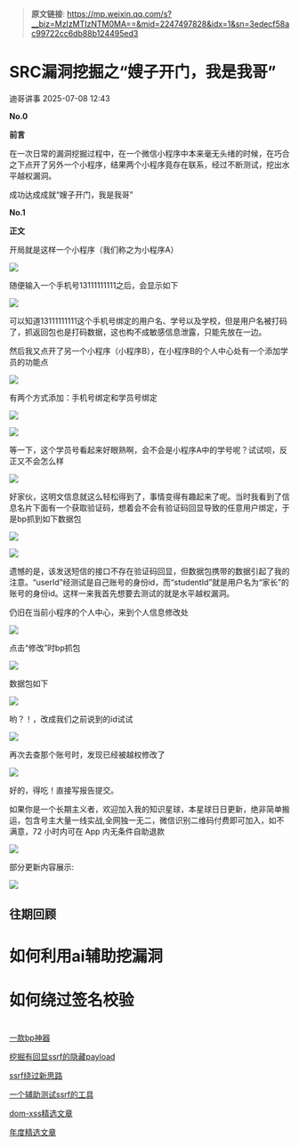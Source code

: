 > **原文链接**: https://mp.weixin.qq.com/s?__biz=MzIzMTIzNTM0MA==&mid=2247497828&idx=1&sn=3edecf58ac99722cc6db88b124495ed3

#  SRC漏洞挖掘之“嫂子开门，我是我哥”  
 迪哥讲事   2025-07-08 12:43  
  
**No.0**  
  
**前言**  
  
  
在一次日常的漏洞挖掘过程中，在一个微信小程序中本来毫无头绪的时候，在巧合之下点开了另外一个小程序，结果两个小程序竟存在联系，经过不断测试，挖出水平越权漏洞。  
  
成功达成成就“嫂子开门，我是我哥”  
  
**No.1**  
  
**正文**  
  
  
开局就是这样一个小程序（我们称之为小程序A）  
  
  
![](https://mmbiz.qpic.cn/sz_mmbiz_png/ELQKhUzr34z27aOjKIs2R1F4Vva1bgLnal0BJB5cZpOwgTVs5rygHISAt0yicu0FDibicr7icuibX19Lz5SDyfhfbdw/640?wx_fmt=png&from=appmsg "")  
  
  
随便输入一个手机号13111111111之后，会显示如下  
  
  
![](https://mmbiz.qpic.cn/sz_mmbiz_png/ELQKhUzr34z27aOjKIs2R1F4Vva1bgLnu3VxjTBt2VOeF8abyZLcJicYQWv3VxgLAZU5VK3v3QZxtPqpFlrcPQg/640?wx_fmt=png&from=appmsg "")  
  
  
可以知道13111111111这个手机号绑定的用户名、学号以及学校，但是用户名被打码了，抓返回包也是打码数据，这也构不成敏感信息泄露，只能先放在一边。  
  
  
然后我又点开了另一个小程序（小程序B），在小程序B的个人中心处有一个添加学员的功能点  
  
  
![](https://mmbiz.qpic.cn/sz_mmbiz_png/ELQKhUzr34z27aOjKIs2R1F4Vva1bgLnsz4ictudAHFpNYszph8OFNrx42czOOd2yqsomERpgOOzU9X8AOm4wqg/640?wx_fmt=png&from=appmsg "")  
  
  
有两个方式添加：手机号绑定和学员号绑定  
  
  
![](https://mmbiz.qpic.cn/sz_mmbiz_png/ELQKhUzr34z27aOjKIs2R1F4Vva1bgLns1Xb46oTrHETdbdwWV0qn4rlQkecTInxjLcDZ5m71ddkkkCEcWzt8Q/640?wx_fmt=png&from=appmsg "")  
  
  
![](https://mmbiz.qpic.cn/sz_mmbiz_png/ELQKhUzr34z27aOjKIs2R1F4Vva1bgLn5fYHkfsW2owr4rn8dw0wecKxXibbzjh8DxlTetQ242o4pdQzz2vEakQ/640?wx_fmt=png&from=appmsg "")  
  
  
等一下，这个学员号看起来好眼熟啊，会不会是小程序A中的学号呢？试试呗，反正又不会怎么样  
  
  
![](https://mmbiz.qpic.cn/sz_mmbiz_png/ELQKhUzr34z27aOjKIs2R1F4Vva1bgLns2ibjAOvic2JJUg1cgCiaoXVUhUCGvx215UBO7PUTsWv8StSB3qECboXw/640?wx_fmt=png&from=appmsg "")  
  
  
好家伙，这明文信息就这么轻松得到了，事情变得有趣起来了呢。当时我看到了信息名片下面有一个获取验证码，想着会不会有验证码回显导致的任意用户绑定，于是bp抓到如下数据包  
  
  
![](https://mmbiz.qpic.cn/sz_mmbiz_png/ELQKhUzr34z27aOjKIs2R1F4Vva1bgLnhuZWTQbhXPyNqgAbJQtFgQ3HoMLaEh6IsKPCxYq2vK9FwROWAYSiaTg/640?wx_fmt=png&from=appmsg "")  
  
  
![](https://mmbiz.qpic.cn/sz_mmbiz_png/ELQKhUzr34z27aOjKIs2R1F4Vva1bgLn8c1aelYHGgxX0OPGZmeRQTV8XjBKiae0CHxUGh0qb9rdia6diaBKbXdhQ/640?wx_fmt=png&from=appmsg "")  
  
  
遗憾的是，该发送短信的接口不存在验证码回显，但数据包携带的数据引起了我的注意。“userId”经测试是自己账号的身份id，而“studentId”就是用户名为“家长”的账号的身份id。这样一来我首先想要去测试的就是水平越权漏洞。  
  
  
仍旧在当前小程序的个人中心，来到个人信息修改处  
  
  
  
![](https://mmbiz.qpic.cn/sz_mmbiz_png/ELQKhUzr34z27aOjKIs2R1F4Vva1bgLnb0YpyC0Ay6O4mTVBZTYcAOAFYA8aMmytGicZ9dsaibCvxCgiaYJRbibQrQ/640?wx_fmt=png&from=appmsg "")  
  
  
点击“修改”时bp抓包  
  
  
![](https://mmbiz.qpic.cn/sz_mmbiz_png/ELQKhUzr34z27aOjKIs2R1F4Vva1bgLnTPX6CIwCIuTA3YKLkC3ErMTZjZNXAr5pEtZfTpKdDKujfJ0iaq6aBtQ/640?wx_fmt=png&from=appmsg "")  
  
  
数据包如下  
  
  
![](https://mmbiz.qpic.cn/sz_mmbiz_png/ELQKhUzr34z27aOjKIs2R1F4Vva1bgLnNEEXWZDgWcM7XbvyqicY9ojegqWRkBAAXZicgCS4dZVc8ibBadFMYpicrA/640?wx_fmt=png&from=appmsg "")  
  
  
哟？！，改成我们之前说到的id试试  
  
  
![](https://mmbiz.qpic.cn/sz_mmbiz_png/ELQKhUzr34z27aOjKIs2R1F4Vva1bgLnEiaBVekCBfJTv1W8Wl5wzLLEu0fckfkspD7Dy9chFsuaCNDjVM0Nl2w/640?wx_fmt=png&from=appmsg "")  
  
  
再次去查那个账号时，发现已经被越权修改了  
  
  
![](https://mmbiz.qpic.cn/sz_mmbiz_png/ELQKhUzr34z27aOjKIs2R1F4Vva1bgLnbCUyNzkicgYIHvYAMe9LxRIAsuGq3qRmOIdpmLLAELstu3JjyAMjXzA/640?wx_fmt=png&from=appmsg "")  
  
  
好的，得吃！直接写报告提交。  
  
如果你是一个长期主义者，欢迎加入我的知识星球，本星球日日更新，绝非简单搬运，包含号主大量一线实战,全网独一无二，微信识别二维码付费即可加入，如不满意，72 小时内可在 App 内无条件自助退款  
  
  
![](https://mmbiz.qpic.cn/mmbiz_png/YmmVSe19Qj5EMr3X76qdKBrhIIkBlVVyuiaiasseFZ9LqtibyKFk7gXvgTU2C2yEwKLaaqfX0DL3eoH6gTcNLJvDQ/640?wx_fmt=png&from=appmsg "")  
  
  
部分更新内容展示:  
  
  
  
![](https://mmbiz.qpic.cn/mmbiz_png/YmmVSe19Qj5uQHTeibMu5Vo2yrJJcCaKUCgPhwGsEp5nRKI0HC4ayT2MRN7icUED9WqsTMIgCutGmSCiauj8FVEbg/640?wx_fmt=png&from=appmsg "")  
  
## 往期回顾  
#   
# 如何利用ai辅助挖漏洞  
#   
#   
# 如何绕过签名校验  
#   
  
[一款bp神器](http://mp.weixin.qq.com/s?__biz=MzIzMTIzNTM0MA==&mid=2247495880&idx=1&sn=65d42fbff5e198509e55072674ac5283&chksm=e8a5faabdfd273bd55df8f7db3d644d3102d7382020234741e37ca29e963eace13dd17fcabdd&scene=21#wechat_redirect)  
  
  
[挖掘有回显ssrf的隐藏payload](https://mp.weixin.qq.com/s?__biz=MzIzMTIzNTM0MA==&mid=2247496898&idx=1&sn=b6088e20a8b4fc9fbd887b900d8c5247&scene=21#wechat_redirect)  
  
  
[ssrf绕过新思路](http://mp.weixin.qq.com/s?__biz=MzIzMTIzNTM0MA==&mid=2247495841&idx=1&sn=bbf477afa30391b8072d23469645d026&chksm=e8a5fac2dfd273d42344f18c7c6f0f7a158cca94041c4c4db330c3adf2d1f77f062dcaf6c5e0&scene=21#wechat_redirect)  
  
  
[一个辅助测试ssrf的工具](http://mp.weixin.qq.com/s?__biz=MzIzMTIzNTM0MA==&mid=2247496380&idx=1&sn=78c0c4c67821f5ecbe4f3947b567eeec&chksm=e8a5f8dfdfd271c935aeb4444ea7e928c55cb4c823c51f1067f267699d71a1aad086cf203b99&scene=21#wechat_redirect)  
  
  
[dom-xss精选文章](http://mp.weixin.qq.com/s?__biz=MzIzMTIzNTM0MA==&mid=2247488819&idx=1&sn=5141f88f3e70b9c97e63a4b68689bf6e&chksm=e8a61f50dfd1964692f93412f122087ac160b743b4532ee0c1e42a83039de62825ebbd066a1e&scene=21#wechat_redirect)  
  
  
[年度精选文章](http://mp.weixin.qq.com/s?__biz=MzIzMTIzNTM0MA==&mid=2247487187&idx=1&sn=622438ee6492e4c639ebd8500384ab2f&chksm=e8a604b0dfd18da6c459b4705abd520cc2259a607dd9306915d845c1965224cc117207fc6236&scene=21#wechat_redirect)  
  
  
  
